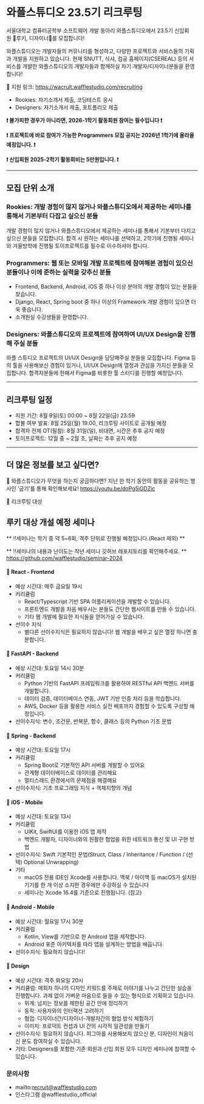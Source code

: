 # 와플스튜디오 23.5기 리크루팅

서울대학교 컴퓨터공학부 소프트웨어 개발 동아리 와플스튜디오에서 23.5기 신입회원 🧇루키, 디자이너🧇를 모집합니다!

와플스튜디오는 개발자들의 커뮤니티를 형성하고, 다양한 프로젝트와 서비스들의 기획과 개발을 지원하고 있습니다. 현재 SNUTT, 식샤, 컴공 홈페이지(CSEREAL) 등의 서비스를 개발한 와플스튜디오의 개발자들과 함께하실 차기 개발자/디자이너분들을 환영합니다!

📌 지원 링크: https://wacruit.wafflestudio.com/recruiting

- Rookies: 자기소개서 제출, 코딩테스트 응시
- Designers: 자기소개서 제출, 포트폴리오 제출

**❗ 불가피한 경우가 아니라면, 2026-1학기 활동회원 참여는 필수입니다 ❗**

**❗ 프로젝트에 바로 참여가 가능한 Programmers 모집 공지는 2026년 1학기에 올라올 예정입니다. ❗**

**❗ 신입회원 2025-2학기 활동회비는 5만원입니다. ❗**

<hr/>

## 모집 단위 소개

### Rookies: 개발 경험이 많지 않거나 와플스튜디오에서 제공하는 세미나를 통해서 기본부터 다잡고 싶으신 분들

개발 경험이 많지 않거나 와플스튜디오에서 제공하는 세미나를 통해서 기본부터 다지고 싶으신 분들을 모집합니다. 합격 시 원하는 세미나를 선택하고, 2학기에 진행될 세미나와 겨울방학에 진행될 토이프로젝트를 필수로 이수하셔야 합니다.

### Programmers: 웹 또는 모바일 개발 프로젝트에 참여해본 경험이 있으신 분들이나 이에 준하는 실력을 갖추신 분들

- Frontend, Backend, Android, iOS 중 하나 이상 분야의 개발 경험이 있는 분들을 찾습니다.
- Django, React, Spring boot 중 하나 이상의 Framework 개발 경험이 있으면 더욱 좋습니다.
- 소개원실 수강생들을 환영합니다.

### Designers: 와플스튜디오의 프로젝트에 참여하여 UI/UX Design을 진행해 주실 분들

와플 스튜디오 프로젝트의 UI/UX Design을 담당해주실 분들을 모집합니다. Figma 등의 툴을 사용해보신 경험이 있거나, UI/UX Design에 열정과 관심을 가지신 분들을 모집합니다. 합격자분들에 한해서 Figma를 비롯한 툴 스터디를 진행할 예정입니다.

<hr/>

## 리크루팅 일정

- 지원 기간: 8월 9일(토) 00:00 ~ 8월 22일(금) 23:59
- 합불 여부 발표: 8월 25일(월) 19:00, 리크루팅 사이트로 공개될 예정
- 합격자 전체 OT(필참): 8월 31일(일), 비대면, 시간은 추후 공지 예정
- 토이프로젝트: 12월 중 ~ 2월 초, 날짜는 추후 공지 예정

<hr/>

## 더 많은 정보를 보고 싶다면?

💜 와플스튜디오가 무엇을 하는지 궁금하다면?
지난 한 학기 동안의 활동을 공유하는 행사인 ‘굽기’를 통해 확인해보세요!
https://youtu.be/doPg5iGDZic

💜 리크루팅 대상

## 루키 대상 개설 예정 세미나

** ‼️세미나는 학기 중 약 5~6회, 격주 단위로 진행될 예정입니다.(React 제외) **

** ‼️세미나의 내용과 난이도는 작년 세미나 깃허브 레포지토리를 확인해주세요. **
https://github.com/wafflestudio/seminar-2024

#### 📌 React - Frontend

- 예상 시간대: 매주 금요일 19시
- 커리큘럼
  - React/Typescript 기반 SPA 어플리케이션을 개발할 수 있습니다.
  - 프론트엔드 개발을 처음 배우시는 분들도 간단한 웹사이트를 만들 수 있습니다.
  - 기타 웹 개발에 필요한 지식들을 얻어가실 수 있습니다.
- 선이수 지식
  - 별다른 선이수지식은 필요하지 않습니다! 웹 개발을 배우고 싶은 열정 하나면 충분합니다.

#### 📌 FastAPI - Backend

- 예상 시간대: 토요일 14시 30분
- 커리큘럼
  - Python 기반의 FastAPI 프레임워크를 활용하여 RESTful API 백엔드 서버를 개발합니다.
  - 데이터 검증, 데이터베이스 연동, JWT 기반 인증 처리 등을 학습합니다.
  - AWS, Docker 등을 활용한 서비스 실전 배포까지 경험할 수 있도록 구성할 예정입니다.
- 선이수지식: 변수, 조건문, 반복문, 함수, 클래스 등의 Python 기초 문법

#### 📌 Spring - Backend

- 예상 시간대: 토요일 17시
- 커리큘럼
  - Spring Boot로 기본적인 API 서버를 개발할 수 있어요
  - 관계형 데이터베이스로 데이터를 관리해요
  - 멀티스레드 환경에서의 문제점을 해결해요
- 선이수지식: 기초 프로그래밍 지식 + 객체지향의 개념

#### 📌 iOS - Mobile

- 예상 시간대: 토요일 13시
- 커리큘럼
  - UIKit, SwiftUI를 이용한 iOS 앱 제작
  - 백엔드 개발자, 디자이너와의 원활한 협업을 위한 네트워크 통신 및 UI 구현 방법
- 선이수지식: Swift 기본적인 문법(Struct, Class / Inheritance / Function / (선택) Optional Unwrapping)
- 기타
  - macOS 전용 IDE인 Xcode를 사용합니다. 맥북 / 아이맥 등 macOS가 설치된 기기를 한 개 이상 소지한 경우에만 수강하실 수 있습니다
  - 세미나는 Xcode 16.4를 기준으로 진행됩니다. (참고)

#### 📌 Android - Mobile

- 예상 시간대: 월요일 17시 30분
- 커리큘럼
  - Kotlin, View를 기반으로 한 Android 앱을 제작합니다.
  - Android 표준 아키텍처를 따라 앱을 설계하는 방법을 배웁니다.
- 선이수지식: 필요하지 않습니다!

#### 📌 Design

- 예상 시간대: 격주 화요일 20시
- 커리큘럼: 매회차 하나의 디자인 키워드를 주제로 이야기를 나누고 간단한 실습을 진행합니다. 과제 없이 가벼운 마음으로 들을 수 있는 형식으로 기획하고 있습니다.
  - 위계: 넘치는 정보를 제한된 공간 안에 정리하기
  - 동작: 사용자와의 인터랙션 고려하기
  - 협업: 디자이너간/디자이너-개발자간의 협업 방식 체험하기
  - 이미지: 프로덕트 컨셉과 UI 간의 시각적 일관성을 만들기
- 선이수지식: 필요하지 않습니다. 피그마를 사용해보지 않으신 분, 디자인이 처음이신 분도 참여하실 수 있습니다.
- 기타: Designers를 포함한 기존 회원과 신입 회원 모두 디자인 세미나에 참여할 수 있습니다.

### 문의사항

- mailto:recruit@wafflestudio.com
- 인스타그램 @wafflestudio_official
